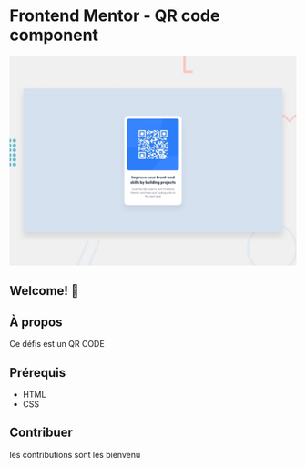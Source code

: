 # Frontend Mentor - QR code component

![Design preview for the QR code component coding challenge](./preview.jpg)

## Welcome! 👋

## À propos
 Ce défis est un QR CODE
 ## Prérequis
 - HTML
 - CSS
 ## Contribuer
 les contributions sont les bienvenu